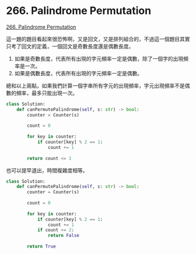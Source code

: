 # 266. Palindrome Permutation

[266. Palindrome Permutation](https://leetcode.com/problems/palindrome-permutation/)

這一題的題目看起來很恐怖啊，又是回文，又是排列組合的，不過這一個題目其實只考了回文的定義，一個回文是奇數長度還是偶數長度。

1. 如果是奇數長度，代表所有出現的字元頻率一定是偶數，除了一個字的出現頻率是一次。
2. 如果是偶數長度，代表所有出現的字元頻率一定是偶數。

總和以上兩點，如果我們計算一個字串所有字元的出現頻率，字元出現頻率不是偶數的頻率，最多只能出現一次。

```python
class Solution:
    def canPermutePalindrome(self, s: str) -> bool:
        counter = Counter(s)
        
        count = 0
        
        for key in counter:
            if counter[key] % 2 == 1:
                count += 1
                
        return count <= 1
```

也可以提早退出，時間複雜度相等。

```python
class Solution:
    def canPermutePalindrome(self, s: str) -> bool:
        counter = Counter(s)
        
        count = 0
        
        for key in counter:
            if counter[key] % 2 == 1:
                count += 1
            if count >= 2:
                return False
                
        return True
```

